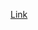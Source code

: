 
[Link](https://public.tableau.com/views/Book1_16051173926370/Dashboard2?:language=zh-Hans&:display_count=y&:origin=viz_share_link)
